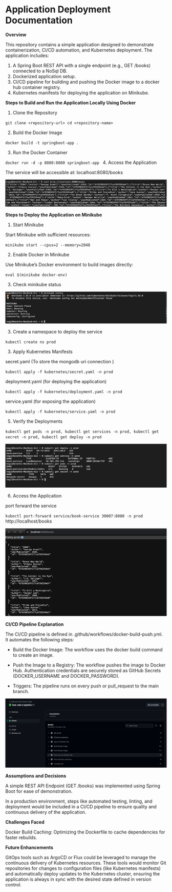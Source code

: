 # Application Deployment Documentation

**Overview**

This repository contains a simple application designed to demonstrate containerization, CI/CD automation, and Kubernetes deployment. The application includes:
1. A Spring Boot REST API with a single endpoint (e.g., GET /books) connected to a NoSql DB.
2. Dockerized application setup.
3. CI/CD pipeline for building and pushing the Docker image to a docker hub container registry.
4. Kubernetes manifests for deploying the application on Minikube.


**Steps to Build and Run the Application Locally Using Docker**

1. Clone the Repository

`git clone <repository-url>
cd <repository-name>`

2. Build the Docker Image

`docker build -t springboot-app .`

3. Run the Docker Container

`docker run -d -p 8080:8080 springboot-app
`
4. Access the Application

The service will be accessible at: localhost:8080/books

![img.png](src/main/resources/static/img.png)


**Steps to Deploy the Application on Minikube**

1. Start Minikube

Start Minikube with sufficient resources:

`minikube start --cpus=2 --memory=2048
`

2. Enable Docker in Minikube

Use Minikube’s Docker environment to build images directly:

`eval $(minikube docker-env)
`

3. Check minikube status 

![img_1.png](src/main/resources/static/img_1.png)

3. Create a namespace to deploy the service

`kubectl create ns prod`

3. Apply Kubernetes Manifests 

secret.yaml (To store the mongodb uri connection )

`kubectl apply -f kubernetes/secret.yaml -n prod
`

deployment.yaml (for deploying the application)

`kubectl apply -f kubernetes/deployment.yaml -n prod
`

service.yaml (for exposing the application)

`kubectl apply -f kubernetes/service.yaml -n prod
`

5. Verify the Deployments

`kubectl get pods -n prod,
kubectl get services -n prod, kubectl get secret -n prod, kubectl get deploy -n prod`

![img_2.png](src/main/resources/static/img_2.png)

6. Access the Application

port forward the service

`kubectl port-forward service/book-service 30007:8080 -n prod
`
http://localhost/books

![img_3.png](src/main/resources/static/img_3.png)

**CI/CD Pipeline Explanation**

The CI/CD pipeline is defined in .github/workflows/docker-build-push.yml. It automates the following steps:

* Build the Docker Image:
The workflow uses the docker build command to create an image.

* Push the Image to a Registry:
The workflow pushes the image to Docker Hub.
Authentication credentials are securely stored as GitHub Secrets (DOCKER_USERNAME and DOCKER_PASSWORD).

* Triggers:
The pipeline runs on every push or pull_request to the main branch.

![img_4.png](src/main/resources/static/img_4.png)

**Assumptions and Decisions**

A simple REST API Endpoint (GET /books) was implemented using Spring Boot for ease of demonstration.

In a production environment, steps like automated testing, linting, and deployment would be included in a CI/CD pipeline to ensure quality and continuous delivery of the application.

**Challenges Faced**

Docker Build Caching: Optimizing the Dockerfile to cache dependencies for faster rebuilds.

**Future Enhancements**

GitOps tools such as ArgoCD or Flux could be leveraged to manage the continuous delivery of Kubernetes resources. 
These tools would monitor Git repositories for changes to configuration files (like Kubernetes manifests) and automatically deploy updates to the Kubernetes cluster, ensuring the application is always in sync with the desired state defined in version control.




